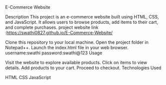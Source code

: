 E-Commerce Website

Description This project is an e-commerce website built using HTML, CSS, and JavaScript. It allows users to browse products, add items to their cart, and complete purchases. project website link :https://swathi0827.github.io/E-Commerce-Website/

Clone this repository to your local machine.
Open the project folder in Notepad++.
Launch the index.html file in your web browser.
username:swathi
password:swathi@123
Usage

Visit the website to explore available products.
Click on items to view details.
Add products to your cart.
Proceed to checkout.
Technologies Used

HTML
CSS
JavaScript
